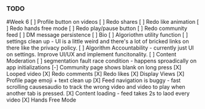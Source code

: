 ### TODO

#Week 6
[ ] Profile button on videos
[ ] Redo shares
[ ] Redo like animation
[ ] Redo hands free mode
[ ] Redo play/pause button
[ ] Redo community feed
[ ] DM message persistence
[ ] Bio
[ ] Algoriothm utility function
[ ] settings clean up - UI is a little weird and there's a lot of bricked links on there like the privacy policy.
[ ] Algorithm Accountability - currently just UI on settings. Improve UI/UX and implement funcitonality.
[ ] Content Moderation
[ ] segmentation fault race condition - happens sproadically on app initializations
[-] Community page shows blank on long press
[X] Looped video
[X] Redo comments
[X] Redo likes
[X] Display Views
[X] Profile page emoji + text clean up
[X] Feed navigation is buggy - fast scrolling causesaudio to track the wrong video and video to play when another tab is pressed.
[X] Content loading - feed takes 2s to laod every video
[X] Hands Free Mode